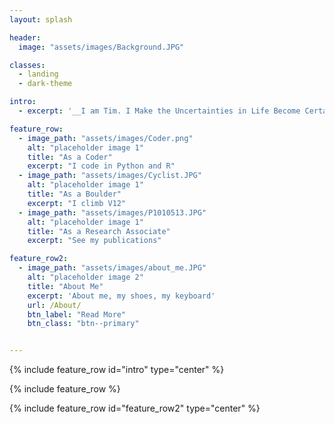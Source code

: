 ```yaml
---
layout: splash

header:
  image: "assets/images/Background.JPG"

classes:
  - landing
  - dark-theme

intro:
  - excerpt: '__I am Tim. I Make the Uncertainties in Life Become Certain.__'

feature_row:
  - image_path: "assets/images/Coder.png"
    alt: "placeholder image 1"
    title: "As a Coder"
    excerpt: "I code in Python and R"
  - image_path: "assets/images/Cyclist.JPG"
    alt: "placeholder image 1"
    title: "As a Boulder"
    excerpt: "I climb V12"
  - image_path: "assets/images/P1010513.JPG"
    alt: "placeholder image 1"
    title: "As a Research Associate"
    excerpt: "See my publications"

feature_row2:
  - image_path: "assets/images/about_me.JPG"
    alt: "placeholder image 2"
    title: "About Me"
    excerpt: 'About me, my shoes, my keyboard'
    url: /About/
    btn_label: "Read More"
    btn_class: "btn--primary"


---
```


{% include feature_row id="intro" type="center" %}

{% include feature_row %}

{% include feature_row id="feature_row2" type="center" %}
